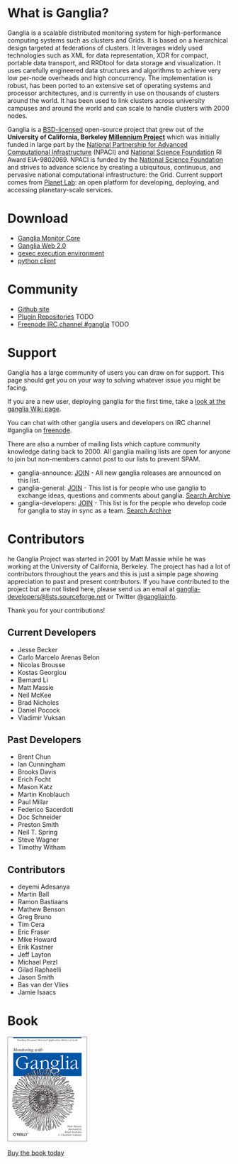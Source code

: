 # What is Ganglia?
Ganglia is a scalable distributed monitoring system for high-performance computing systems such as clusters and Grids. It is based on a hierarchical design targeted at federations of clusters. It leverages widely used technologies such as XML for data representation, XDR for compact, portable data transport, and RRDtool for data storage and visualization. It uses carefully engineered data structures and algorithms to achieve very low per-node overheads and high concurrency. The implementation is robust, has been ported to an extensive set of operating systems and processor architectures, and is currently in use on thousands of clusters around the world. It has been used to link clusters across university campuses and around the world and can scale to handle clusters with 2000 nodes.

Ganglia is a [BSD-licensed](http://en.wikipedia.org/wiki/BSD_license) open-source project that grew out of the **University of California, Berkeley [Millennium Project](http://www.millennium.berkeley.edu/)** which was initially funded in large part by the [National Partnership for Advanced Computational Infrastructure](http://www.npaci.edu/) (NPACI) and [National Science Foundation](http://www.nsf.gov/) RI Award EIA-9802069. NPACI is funded by the [National Science Foundation](http://www.nsf.gov/) and strives to advance science by creating a ubiquitous, continuous, and pervasive national computational infrastructure: the Grid. Current support comes from [Planet Lab](http://www.planet-lab.org/): an open platform for developing, deploying, and accessing planetary-scale services.

# Download

  - [Ganglia Monitor Core](https://github.com/ganglia/monitor-core)
  - [Ganglia Web 2.0](https://github.com/ganglia/ganglia-web)
  - [gexec execution environment](TODO)
  - [python client](TODO)

# Community
  - [Github site](https://github.com/ganglia/ganglia-core)
  - [Plugin Repositories](https://github.com/ganglia) TODO 
  - [Freenode IRC channel #ganglia](irc://chat.freenode.net/ganglia) TODO

# Support
Ganglia has a large community of users you can draw on for support. This page should get you on your way to solving whatever issue you might be facing.

If you are a new user, deploying ganglia for the first time, take a [look at the ganglia Wiki page](https://github.com/ganglia/monitor-core/wiki).

You can chat with other ganglia users and developers on IRC channel #ganglia on [freenode](http://freenode.net/).

There are also a number of mailing lists which capture community knowledge dating back to 2000. All ganglia mailing lists are open for anyone to join but non-members cannot post to our lists to prevent SPAM.
  - ganglia-announce: [JOIN](http://lists.sourceforge.net/lists/listinfo/ganglia-announce) - All new ganglia releases are announced on this list.
  - ganglia-general: [JOIN](http://lists.sourceforge.net/lists/listinfo/ganglia-general) - This list is for people who use ganglia to exchange ideas, questions and comments about ganglia. [Search Archive](http://www.mail-archive.com/ganglia-general@lists.sourceforge.net/)
  - ganglia-developers: [JOIN](http://lists.sourceforge.net/lists/listinfo/ganglia-developers) - This list is for the people who develop code for ganglia to stay in sync as a team. [Search Archive](http://www.mail-archive.com/ganglia-developers@lists.sourceforge.net/)

# Contributors
he Ganglia Project was started in 2001 by Matt Massie while he was working at the University of California, Berkeley. The project has had a lot of contributors throughout the years and this is just a simple page showing appreciation to past and present contributors. If you have contributed to the project but are not listed here, please send us an email at ganglia-developers@lists.sourceforge.net or Twitter [@gangliainfo](http://twitter.com/gangliainfo).

Thank you for your contributions!

## Current Developers
  - Jesse Becker
  - Carlo Marcelo Arenas Belon
  - Nicolas Brousse
  - Kostas Georgiou
  - Bernard Li
  - Matt Massie
  - Neil McKee
  - Brad Nicholes
  - Daniel Pocock
  - Vladimir Vuksan

## Past Developers
  - Brent Chun
  - Ian Cunningham
  - Brooks Davis
  - Erich Focht
  - Mason Katz
  - Martin Knoblauch
  - Paul Millar
  - Federico Sacerdoti
  - Doc Schneider
  - Preston Smith
  - Neil T. Spring
  - Steve Wagner
  - Timothy Witham

## Contributors

  - deyemi Adesanya
  - Martin Ball
  - Ramon Bastiaans
  - Mathew Benson
  - Greg Bruno
  - Tim Cera
  - Eric Fraser
  - Mike Howard
  - Erik Kastner
  - Jeff Layton
  - Michael Perzl
  - Gilad Raphaelli
  - Jason Smith
  - Bas van der Vlies
  - Jamie Isaacs

# Book
![Book cover](assets/book_cover.gif)

[Buy the book today](http://shop.oreilly.com/product/0636920025573.do)

